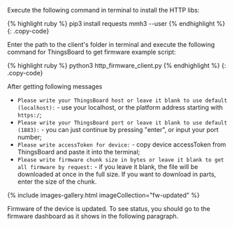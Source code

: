 Execute the following command in terminal to install the HTTP libs:

{% highlight ruby %}
pip3 install requests mmh3 --user
{% endhighlight %}
{: .copy-code}

Enter the path to the client's folder in terminal and execute the following command for ThingsBoard
to get firmware example script:

{% highlight ruby %}
python3 http_firmware_client.py 
{% endhighlight %}
{: .copy-code}

After getting following messages
- `Please write your ThingsBoard host or leave it blank to use default (localhost):` - use your localhost, or the platform address starting with `https:/`;
- `Please write your ThingsBoard port or leave it blank to use default (1883):` - you can just continue by pressing "enter", or 
input your port number;
- `Please write accessToken for device:` - copy device accessToken from ThingsBoard and paste it into the terminal;
- `Please write firmware chunk size in bytes or leave it blank to get all firmware by request:` - if you leave it blank, the file will be downloaded at once
in the full size. If you want to download in parts, enter the size of the chunk.

{% include images-gallery.html imageCollection="fw-updated" %}

Firmware of the device is updated. To see status, you should go to the firmware dashboard as it shows in the following paragraph.

